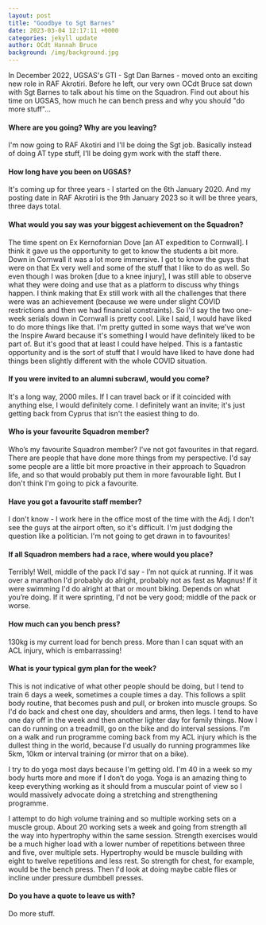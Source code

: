 ```yaml
---
layout: post
title: "Goodbye to Sgt Barnes"
date: 2023-03-04 12:17:11 +0000
categories: jekyll update
author: OCdt Hannah Bruce
background: /img/background.jpg
---
```


In December 2022, UGSAS's GTI - Sgt Dan Barnes - moved onto an exciting new role in RAF Akrotiri. Before he left, our very own OCdt Bruce sat down with Sgt Barnes to talk about his time on the Squadron. Find out about his time on UGSAS, how much he can bench press and why you should "do more stuff"...

#### Where are you going? Why are you leaving?

I'm now going to RAF Akotiri and I'll be doing the Sgt job. Basically instead of doing AT type stuff, I'll be doing gym work with the staff there.

#### How long have you been on UGSAS?

It's coming up for three years - I started on the 6th January 2020. And my posting date in RAF Akrotiri is the 9th January 2023 so it will be three years, three days total.

#### What would you say was your biggest achievement on the Squadron?

The time spent on Ex Kernofornian Dove [an AT expedition to Cornwall]. I think it gave us the opportunity to get to know the students a bit more. Down in Cornwall it was a lot more immersive. I got to know the guys that were on that Ex very well and some of the stuff that I like to do as well. So even though I was broken [due to a knee injury], I was still able to observe what they were doing and use that as a platform to discuss why things happen. I think making that Ex still work with all the challenges that there were was an achievement (because we were under slight COVID restrictions and then we had financial constraints). So I'd say the two one-week serials down in Cornwall is pretty cool. Like I said, I would have liked to do more things like that. I'm pretty gutted in some ways that we've won the Inspire Award because it's something I would have definitely liked to be part of. But it's good that at least I could have helped. This is a fantastic opportunity and is the sort of stuff that I would have liked to have done had things been slightly different with the whole COVID situation.

#### If you were invited to an alumni subcrawl, would you come?

It's a long way, 2000 miles. If I can travel back or if it coincided with anything else, I would definitely come. I definitely want an invite; it's just getting back from Cyprus that isn't the easiest thing to do.

#### Who is your favourite Squadron member?

Who’s my favourite Squadron member? I've not got favourites in that regard. There are people that have done more things from my perspective. I'd say some people are a little bit more proactive in their approach to Squadron life, and so that would probably put them in more favourable light. But I don't think I'm going to pick a favourite.

#### Have you got a favourite staff member?

I don't know - I work here in the office most of the time with the Adj. I don't see the guys at the airport often, so it's difficult. I'm just dodging the question like a politician. I'm not going to get drawn in to favourites!

#### If all Squadron members had a race, where would you place?

Terribly! Well, middle of the pack I'd say - I’m not quick at running. If it was over a marathon I'd probably do alright, probably not as fast as Magnus! If it were swimming I'd do alright at that or mount biking. Depends on what you’re doing. If it were sprinting, I'd not be very good; middle of the pack or worse.

#### How much can you bench press?

130kg is my current load for bench press. More than I can squat with an ACL injury, which is embarrassing!

#### What is your typical gym plan for the week?

This is not indicative of what other people should be doing, but I tend to train 6 days a week, sometimes a couple times a day. This follows a split body routine, that becomes push and pull, or broken into muscle groups. So I'd do back and chest one day, shoulders and arms, then legs. I tend to have one day off in the week and then another lighter day for family things. Now I can do running on a treadmill, go on the bike and do interval sessions. I'm on a walk and run programme coming back from my ACL injury which is the dullest thing in the world, because I'd usually do running programmes like 5km, 10km or interval training (or mirror that on a bike).

I try to do yoga most days because I'm getting old. I'm 40 in a week so my body hurts more and more if I don’t do yoga. Yoga is an amazing thing to keep everything working as it should from a muscular point of view so I would massively advocate doing a stretching and strengthening programme.

I attempt to do high volume training and so multiple working sets on a muscle group. About 20 working sets a week and going from strength all the way into hypertrophy within the same session. Strength exercises would be a much higher load with a lower number of repetitions between three and five, over multiple sets. Hypertrophy would be muscle building with eight to twelve repetitions and less rest. So strength for chest, for example, would be the bench press. Then I'd look at doing maybe cable flies or incline under pressure dumbbell presses.

#### Do you have a quote to leave us with?

Do more stuff.
